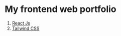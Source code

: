 # My frontend web portfolio

1. [React Js](https://reactjs.org/)
2. [Tailwind CSS](https://tailwindcss.com/)
